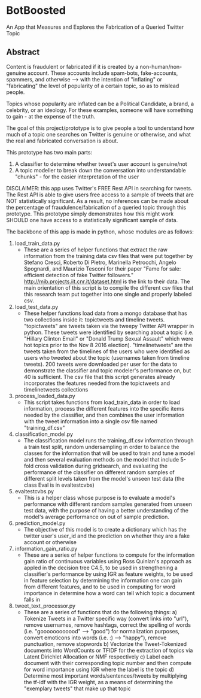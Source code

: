 # BotBoosted
An App that Measures and Explores the Fabrication of a Queried Twitter Topic

## Abstract

Content is fraudulent or fabricated if it is created by a non-human/non-genuine
account. These accounts include spam-bots, fake-accounts, spammers,
and otherwise --> with the intention of "inflating" or "fabricating" the level
of popularity of a certain topic, so as to mislead people.

Topics whose popularity are inflated can be a Political Candidate, a brand,
a celebrity, or an ideology. For these examples, someone will have something
to gain - at the expense of the truth.

The goal of this project/prototype is to give people a tool to understand
how much of a topic one searches on Twitter is genuine or otherwise, and
what the real and fabricated conversation is about.

This prototype has two main parts:
1. A classifier to determine whether tweet's user account is genuine/not
2. A topic modeller to break down the conversation into understandable
   "chunks" - for the easier interpretation of the user

DISCLAIMER: this app uses Twitter's FREE Rest API in searching for tweets.
The Rest API is able to give users free access to a sample of tweets that are
NOT statistically significant. As a result, no inferences can be made about
the percentage of fraudulence/fabrication of a queried topic through this
prototype. This prototype simply demonstrates how this might work SHOULD
one have access to a statistically significant sample of data.

The backbone of this app is made in python, whose modules are as follows:

1. load_train_data.py
    - These are a series of helper functions that extract the raw information
      from the training data csv files that were put together by
      Stefano Cresci, Roberto Di Pietro, Marinella Petrocchi,
      Angelo Spognardi, and Maurizio Tesconi for their paper
      "Fame for sale: efficient detection of fake Twitter followers."
      http://mib.projects.iit.cnr.it/dataset.html is the link to their data.
      The main orientation of this script is to compile the different csv
      files that this research team put together into one single and properly
      labeled csv.
2. load_test_data.py
    - These helper functions load data from a mongo database that has two
      collections inside it: topictweets and timeline tweets. "topictweets"
      are tweets taken via the tweepy Twitter API wrapper in python. These
      tweets were identified by searching about a topic (i.e. "Hillary
      Clinton Email" or "Donald Trump Sexual Assault" which were hot topics
      prior to the Nov 8 2016 election). "timelinetweets" are the tweets
      taken from the timelines of the users who were identified as users
      who tweeted about the topic (usernames taken from timeline tweets). 200
      tweets were downloaded per user for the data to demonstrate the
      classifier and topic modeler's performance on, but 40 is sufficient.
      The csv file that this script generates already incorporates the
      features needed from the topictweets and timelinetweets collections
3. process_loaded_data.py
    - This script takes functions from load_train_data in order to load
      information, process the different features into the specific items
      needed by the classifier, and then combines the user information
      with the tweet information into a single csv file named "training_df.csv"
4. classification_model.py
    - The classification model runs the training_df.csv information through
      a train test split, random undersampling in order to balance the
      classes for the information that will be used to train and tune a model
      and then several evaluation methods on the model that include 5-fold
      cross validation during gridsearch, and evaluating the performance of
      the classifier on different random samples of different split levels
      taken from the model's unseen test data (the class Eval is in
      evaltestcvbs)
5. evaltestcvbs.py
    - This is a helper class whose purpose is to evaluate a model's performance
      with different random samples generated from unseen test data, with the
      purpose of having a better understanding of the model's average
      performance on out of sample prediction.
6. prediction_model.py
    - The objective of this model is to create a dictionary which has the
      twitter user's user_id and the prediction on whether they are
      a fake account or otherwise
7. information_gain_ratio.py
    - These are a series of helper functions to compute for the information
      gain ratio of continuous variables using Ross Quinlan's approach as
      appled in the decision tree C4.5, to be used in strengthening a
      classifier's performance by using IGR as feature weights, to be used
      in feature selection by determining the information one can gain from
      different features, and to be used in computing for word importance in
      determine how a word can tell which topic a document falls in
8. tweet_text_processor.py
    - These are a series of functions that do the following things:
      a) Tokenize Tweets in a Twitter specific way (convert links into "url"),
         remove usernames, remove hashtags, correct the spelling of words
         (i.e. "goooooooooood" --> "good") for normalization purposes, convert
         emoticons into words (i.e. :) --> "happy"), remove punctuation,
         remove stopwords
      b) Vectorize the Tweet-Tokenized documents into WordCounts or TFIDF for
         the extraction of topics via Latent Dirichlet Allocation or NMF
         respectively
      c) Label each document with their corresponding topic number and then
         compute for word importance using IGR where the label is the topic
      d) Determine most important words/sentences/tweets by multiplying
         the tf-idf with the IGR weight, as a means of determining the
         "exemplary tweets" that make up that topic
